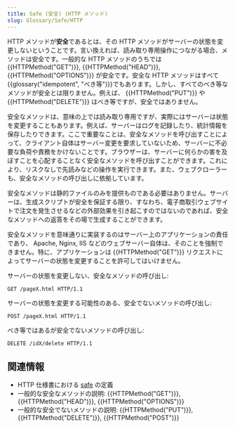 ```yaml
---
title: Safe (安全) (HTTP メソッド)
slug: Glossary/Safe/HTTP
---
```


HTTP メソッドが**安全**であるとは、その HTTP メソッドがサーバーの状態を変更しないということです。言い換えれば、読み取り専用操作につながる場合、メソッドは安全です。一般的な HTTP メソッドのうちでは {{HTTPMethod("GET")}}, {{HTTPMethod("HEAD")}}, {{HTTPMethod("OPTIONS")}} が安全です。安全な HTTP メソッドはすべて{{glossary("idempotent", "べき等")}}でもあります。しかし、すべてのべき等なメソッドが安全とは限りません。例えば、 {{HTTPMethod("PUT")}} や {{HTTPMethod("DELETE")}} はべき等ですが、安全ではありません。

安全なメソッドは、意味の上では読み取り専用ですが、実際にはサーバーは状態を変更することもあります。例えば、サーバーはログを記録したり、統計情報を保存したりできます。ここで重要なことは、安全なメソッドを呼び出すことによって、クライアント自体はサーバー変更を要求していないため、サーバーに不必要な負荷や責務をかけないことです。ブラウザーは、サーバーに何らかの害を及ぼすことを心配することなく安全なメソッドを呼び出すことができます。これにより、リスクなしで先読みなどの操作を実行できます。また、ウェブクローラーも、安全なメソッドの呼び出しに依拠しています。

安全なメソッドは静的ファイルのみを提供ものである必要はありません。サーバーは、生成スクリプトが安全を保証する限り、すなわち、電子商取引ウェブサイトで注文を発生させるなどの外部効果を引き起こすのではないのであれば、安全なメソッドへの返答をその場で生成することができます。

安全なメソッドを意味通りに実装するのはサーバー上のアプリケーションの責任であり、 Apache, Nginx, IIS などのウェブサーバー自体は、そのことを強制できません。特に、アプリケーションは {{HTTPMethod("GET")}} リクエストによってサーバーの状態を変更することを許可してはいけません。

サーバーの状態を変更しない、安全なメソッドの呼び出し:

```
GET /pageX.html HTTP/1.1
```

サーバーの状態を変更する可能性のある、安全でないメソッドの呼び出し:

```
POST /pageX.html HTTP/1.1
```

べき等ではあるが安全でないメソッドの呼び出し:

```
DELETE /idX/delete HTTP/1.1
```

## 関連情報

- HTTP 仕様書における [safe](https://datatracker.ietf.org/doc/html/rfc7231#section-4.2.1) の定義
- 一般的な安全なメソッドの説明: {{HTTPMethod("GET")}}, {{HTTPMethod("HEAD")}}, {{HTTPMethod("OPTIONS")}}
- 一般的な安全でないメソッドの説明: {{HTTPMethod("PUT")}}, {{HTTPMethod("DELETE")}}, {{HTTPMethod("POST")}}
